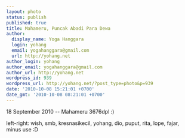 ```yaml
---
layout: photo
status: publish
published: true
title: Mahameru, Puncak Abadi Para Dewa
author:
  display_name: Yoga Hanggara
  login: yohang
  email: yogahanggara@gmail.com
  url: http://yohang.net
author_login: yohang
author_email: yogahanggara@gmail.com
author_url: http://yohang.net
wordpress_id: 939
wordpress_url: http://yohang.net/?post_type=photo&p=939
date: '2010-10-08 15:21:01 +0700'
date_gmt: '2010-10-08 08:21:01 +0700'
---
```

18 September 2010 -- Mahameru 3676dpl :)

left-right: wish, smb, kresnasikecil, yohang, dio, puput, rita, lope, fajar, minus use :D

